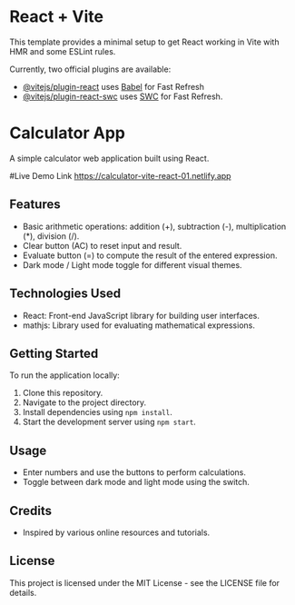 # React + Vite

This template provides a minimal setup to get React working in Vite with HMR and some ESLint rules.

Currently, two official plugins are available:

- [@vitejs/plugin-react](https://github.com/vitejs/vite-plugin-react/blob/main/packages/plugin-react/README.md) uses [Babel](https://babeljs.io/) for Fast Refresh
- [@vitejs/plugin-react-swc](https://github.com/vitejs/vite-plugin-react-swc) uses [SWC](https://swc.rs/) for Fast Refresh.


# Calculator App
A simple calculator web application built using React.

#Live Demo Link 
https://calculator-vite-react-01.netlify.app

## Features

- Basic arithmetic operations: addition (+), subtraction (-), multiplication (*), division (/).
- Clear button (AC) to reset input and result.
- Evaluate button (=) to compute the result of the entered expression.
- Dark mode / Light mode toggle for different visual themes.

## Technologies Used

- React: Front-end JavaScript library for building user interfaces.
- mathjs: Library used for evaluating mathematical expressions.

## Getting Started

To run the application locally:

1. Clone this repository.
2. Navigate to the project directory.
3. Install dependencies using `npm install`.
4. Start the development server using `npm start`.

## Usage

- Enter numbers and use the buttons to perform calculations.
- Toggle between dark mode and light mode using the switch.

## Credits

- Inspired by various online resources and tutorials.

## License

This project is licensed under the MIT License - see the LICENSE file for details.




